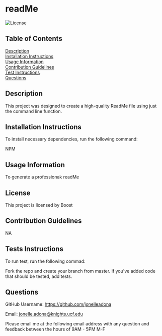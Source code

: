 # readMe

  ![License](https://img.shields.io/badge/License-Boost%202.0-blue.svg)

  ## Table of Contents
  
  [Description](#description)  
  [Installation Instructions](#installation-instructions)  
  [Usage Information](#usage-information)  
  [Contribution Guidelines](#contribution-guidelines)  
  [Test Instructions](#test)  
  [Questions](#questions)  

  ## Description

  This project was designed to create a high-quality ReadMe file using just the command line function.

  ## Installation Instructions 

  To install necessary dependencies, run the following command:  

  NPM

  ## Usage Information

  To generate a professionak readMe

  ## License
  
  This project is licensed by Boost

  ## Contribution Guidelines 

  NA

  ## Tests Instructions

  To run test, run the following commad:  

  Fork the repo and create your branch from master. If you've added code that should be tested, add tests.

  ## Questions

  GitHub Username: https://github.com/jonelleadona

  Email: jonelle.adona@knights.ucf.edu  

  Please email me at the following email address with any question and feedback between the hours of 9AM - 5PM M-F
